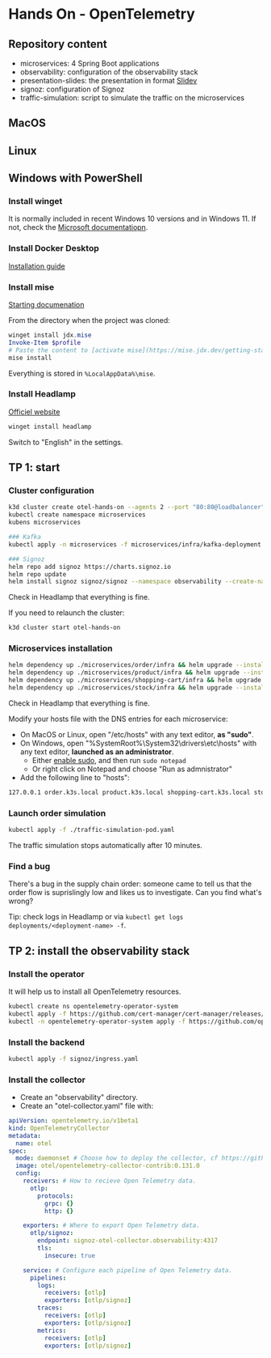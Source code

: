 # Hands On - OpenTelemetry

## Repository content

- microservices: 4 Spring Boot applications
- observability: configuration of the observability stack
- presentation-slides: the presentation in format [Slidev](https://sli.dev/)
- signoz: configuration of Signoz
- traffic-simulation: script to simulate the traffic on the microservices

## MacOS

## Linux

## Windows with PowerShell

### Install winget

It is normally included in recent Windows 10 versions and in Windows 11. If not, check the [Microsoft documentatiopn](https://learn.microsoft.com/fr-fr/windows/package-manager/winget/).

### Install Docker Desktop

[Installation guide](https://docs.docker.com/desktop/setup/install/windows-install/)

### Install mise

[Starting documenation](https://mise.jdx.dev/getting-started.html)

From the directory when the project was cloned:

```powershell
winget install jdx.mise
Invoke-Item $profile
# Paste the content to [activate mise](https://mise.jdx.dev/getting-started.html#activate-mise)
mise install
```

Everything is stored in `%LocalAppData%\mise`.

### Install Headlamp

[Officiel website](https://headlamp.dev/)

```powershell
winget install headlamp
```

Switch to "English" in the settings.

## TP 1: start

### Cluster configuration

```sh
k3d cluster create otel-hands-on --agents 2 --port "80:80@loadbalancer" --port "443:443@loadbalancer"
kubectl create namespace microservices
kubens microservices

### Kafka
kubectl apply -n microservices -f microservices/infra/kafka-deployment.yaml

### Signoz
helm repo add signoz https://charts.signoz.io
helm repo update
helm install signoz signoz/signoz --namespace observability --create-namespace -f signoz/values.yaml
```

Check in Headlamp that everything is fine.

If you need to relaunch the cluster:

```sh
k3d cluster start otel-hands-on
```

### Microservices installation

```sh
helm dependency up ./microservices/order/infra && helm upgrade --install order ./microservices/order/infra
helm dependency up ./microservices/product/infra && helm upgrade --install product ./microservices/product/infra
helm dependency up ./microservices/shopping-cart/infra && helm upgrade --install shopping-cart ./microservices/shopping-cart/infra
helm dependency up ./microservices/stock/infra && helm upgrade --install stock ./microservices/stock/infra
```

Check in Headlamp that everything is fine.

Modify your hosts file with the DNS entries for each microservice:

- On MacOS or Linux, open "/etc/hosts" with any text editor, **as "sudo"**.
- On Windows, open "%SystemRoot%\System32\drivers\etc\hosts" with any text editor, **launched as an administrator**.
  - Either [enable sudo](https://learn.microsoft.com/en-us/windows/advanced-settings/sudo/#how-to-enable-sudo-for-windows), and then run `sudo notepad`
  - Or right click on Notepad and choose "Run as admnistrator"
- Add the following line to "hosts":

```txt
127.0.0.1 order.k3s.local product.k3s.local shopping-cart.k3s.local stock.k3s.local signoz.k3s.local
```

### Launch order simulation

```sh
kubectl apply -f ./traffic-simulation-pod.yaml
```

The traffic simulation stops automatically after 10 minutes.

### Find a bug

There's a bug in the supply chain order: someone came to tell us that the order flow is suprislingly low and likes us to investigate. Can you find what's wrong?

Tip: check logs in Headlamp or via `kubectl get logs deployments/<deployment-name> -f`.

## TP 2: install the observability stack

### Install the operator

It will help us to install all OpenTelemetry resources.

```sh
kubectl create ns opentelemetry-operator-system
kubectl apply -f https://github.com/cert-manager/cert-manager/releases/download/v1.18.2/cert-manager.yaml
kubectl -n opentelemetry-operator-system apply -f https://github.com/open-telemetry/opentelemetry-operator/releases/latest/download/opentelemetry-operator.yaml
```

### Install the backend

```sh
kubectl apply -f signoz/ingress.yaml
```

### Install the collector

- Create an "observability" directory.
- Create an "otel-collector.yaml" file with:

```yaml
apiVersion: opentelemetry.io/v1beta1
kind: OpenTelemetryCollector
metadata:
  name: otel
spec:
  mode: daemonset # Choose how to deploy the collector, cf https://github.com/open-telemetry/opentelemetry-operator/blob/main/README.md#deployment-modes
  image: otel/opentelemetry-collector-contrib:0.131.0
  config:
    receivers: # How to recieve Open Telemetry data.
      otlp:
        protocols:
          grpc: {}
          http: {}

    exporters: # Where to export Open Telemetry data.
      otlp/signoz:
        endpoint: signoz-otel-collector.observability:4317
        tls:
          insecure: true

    service: # Configure each pipeline of Open Telemetry data.
      pipelines:
        logs:
          receivers: [otlp]
          exporters: [otlp/signoz]
        traces:
          receivers: [otlp]
          exporters: [otlp/signoz]
        metrics:
          receivers: [otlp]
          exporters: [otlp/signoz]
```
